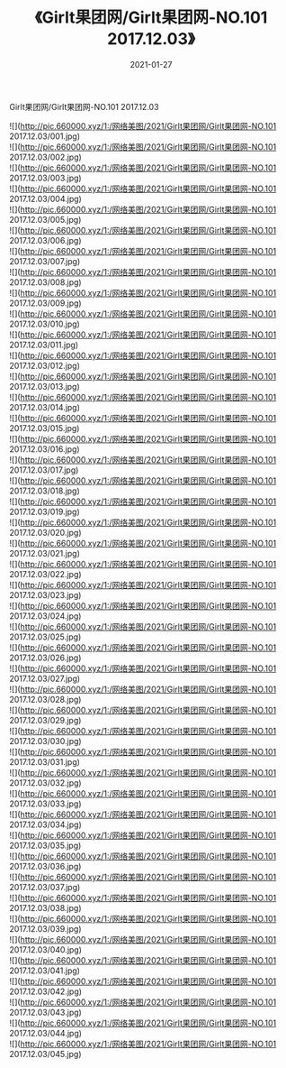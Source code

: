 ﻿---
layout: post
title:  《Girlt果团网/Girlt果团网-NO.101 2017.12.03》
date:   2021-01-27
img: http://pic.660000.xyz/1:/网络美图/2021/Girlt果团网/Girlt果团网-NO.101 2017.12.03/000.jpg
categories: [美女, 清纯, 唯美]
---

Girlt果团网/Girlt果团网-NO.101 2017.12.03

 ![](http://pic.660000.xyz/1:/网络美图/2021/Girlt果团网/Girlt果团网-NO.101 2017.12.03/001.jpg) <br>![](http://pic.660000.xyz/1:/网络美图/2021/Girlt果团网/Girlt果团网-NO.101 2017.12.03/002.jpg) <br>![](http://pic.660000.xyz/1:/网络美图/2021/Girlt果团网/Girlt果团网-NO.101 2017.12.03/003.jpg) <br>![](http://pic.660000.xyz/1:/网络美图/2021/Girlt果团网/Girlt果团网-NO.101 2017.12.03/004.jpg) <br>![](http://pic.660000.xyz/1:/网络美图/2021/Girlt果团网/Girlt果团网-NO.101 2017.12.03/005.jpg) <br>![](http://pic.660000.xyz/1:/网络美图/2021/Girlt果团网/Girlt果团网-NO.101 2017.12.03/006.jpg) <br>![](http://pic.660000.xyz/1:/网络美图/2021/Girlt果团网/Girlt果团网-NO.101 2017.12.03/007.jpg) <br>![](http://pic.660000.xyz/1:/网络美图/2021/Girlt果团网/Girlt果团网-NO.101 2017.12.03/008.jpg) <br>![](http://pic.660000.xyz/1:/网络美图/2021/Girlt果团网/Girlt果团网-NO.101 2017.12.03/009.jpg) <br>![](http://pic.660000.xyz/1:/网络美图/2021/Girlt果团网/Girlt果团网-NO.101 2017.12.03/010.jpg) <br>![](http://pic.660000.xyz/1:/网络美图/2021/Girlt果团网/Girlt果团网-NO.101 2017.12.03/011.jpg) <br>![](http://pic.660000.xyz/1:/网络美图/2021/Girlt果团网/Girlt果团网-NO.101 2017.12.03/012.jpg) <br>![](http://pic.660000.xyz/1:/网络美图/2021/Girlt果团网/Girlt果团网-NO.101 2017.12.03/013.jpg) <br>![](http://pic.660000.xyz/1:/网络美图/2021/Girlt果团网/Girlt果团网-NO.101 2017.12.03/014.jpg) <br>![](http://pic.660000.xyz/1:/网络美图/2021/Girlt果团网/Girlt果团网-NO.101 2017.12.03/015.jpg) <br>![](http://pic.660000.xyz/1:/网络美图/2021/Girlt果团网/Girlt果团网-NO.101 2017.12.03/016.jpg) <br>![](http://pic.660000.xyz/1:/网络美图/2021/Girlt果团网/Girlt果团网-NO.101 2017.12.03/017.jpg) <br>![](http://pic.660000.xyz/1:/网络美图/2021/Girlt果团网/Girlt果团网-NO.101 2017.12.03/018.jpg) <br>![](http://pic.660000.xyz/1:/网络美图/2021/Girlt果团网/Girlt果团网-NO.101 2017.12.03/019.jpg) <br>![](http://pic.660000.xyz/1:/网络美图/2021/Girlt果团网/Girlt果团网-NO.101 2017.12.03/020.jpg) <br>![](http://pic.660000.xyz/1:/网络美图/2021/Girlt果团网/Girlt果团网-NO.101 2017.12.03/021.jpg) <br>![](http://pic.660000.xyz/1:/网络美图/2021/Girlt果团网/Girlt果团网-NO.101 2017.12.03/022.jpg) <br>![](http://pic.660000.xyz/1:/网络美图/2021/Girlt果团网/Girlt果团网-NO.101 2017.12.03/023.jpg) <br>![](http://pic.660000.xyz/1:/网络美图/2021/Girlt果团网/Girlt果团网-NO.101 2017.12.03/024.jpg) <br>![](http://pic.660000.xyz/1:/网络美图/2021/Girlt果团网/Girlt果团网-NO.101 2017.12.03/025.jpg) <br>![](http://pic.660000.xyz/1:/网络美图/2021/Girlt果团网/Girlt果团网-NO.101 2017.12.03/026.jpg) <br>![](http://pic.660000.xyz/1:/网络美图/2021/Girlt果团网/Girlt果团网-NO.101 2017.12.03/027.jpg) <br>![](http://pic.660000.xyz/1:/网络美图/2021/Girlt果团网/Girlt果团网-NO.101 2017.12.03/028.jpg) <br>![](http://pic.660000.xyz/1:/网络美图/2021/Girlt果团网/Girlt果团网-NO.101 2017.12.03/029.jpg) <br>![](http://pic.660000.xyz/1:/网络美图/2021/Girlt果团网/Girlt果团网-NO.101 2017.12.03/030.jpg) <br>![](http://pic.660000.xyz/1:/网络美图/2021/Girlt果团网/Girlt果团网-NO.101 2017.12.03/031.jpg) <br>![](http://pic.660000.xyz/1:/网络美图/2021/Girlt果团网/Girlt果团网-NO.101 2017.12.03/032.jpg) <br>![](http://pic.660000.xyz/1:/网络美图/2021/Girlt果团网/Girlt果团网-NO.101 2017.12.03/033.jpg) <br>![](http://pic.660000.xyz/1:/网络美图/2021/Girlt果团网/Girlt果团网-NO.101 2017.12.03/034.jpg) <br>![](http://pic.660000.xyz/1:/网络美图/2021/Girlt果团网/Girlt果团网-NO.101 2017.12.03/035.jpg) <br>![](http://pic.660000.xyz/1:/网络美图/2021/Girlt果团网/Girlt果团网-NO.101 2017.12.03/036.jpg) <br>![](http://pic.660000.xyz/1:/网络美图/2021/Girlt果团网/Girlt果团网-NO.101 2017.12.03/037.jpg) <br>![](http://pic.660000.xyz/1:/网络美图/2021/Girlt果团网/Girlt果团网-NO.101 2017.12.03/038.jpg) <br>![](http://pic.660000.xyz/1:/网络美图/2021/Girlt果团网/Girlt果团网-NO.101 2017.12.03/039.jpg) <br>![](http://pic.660000.xyz/1:/网络美图/2021/Girlt果团网/Girlt果团网-NO.101 2017.12.03/040.jpg) <br>![](http://pic.660000.xyz/1:/网络美图/2021/Girlt果团网/Girlt果团网-NO.101 2017.12.03/041.jpg) <br>![](http://pic.660000.xyz/1:/网络美图/2021/Girlt果团网/Girlt果团网-NO.101 2017.12.03/042.jpg) <br>![](http://pic.660000.xyz/1:/网络美图/2021/Girlt果团网/Girlt果团网-NO.101 2017.12.03/043.jpg) <br>![](http://pic.660000.xyz/1:/网络美图/2021/Girlt果团网/Girlt果团网-NO.101 2017.12.03/044.jpg) <br>![](http://pic.660000.xyz/1:/网络美图/2021/Girlt果团网/Girlt果团网-NO.101 2017.12.03/045.jpg) <br>